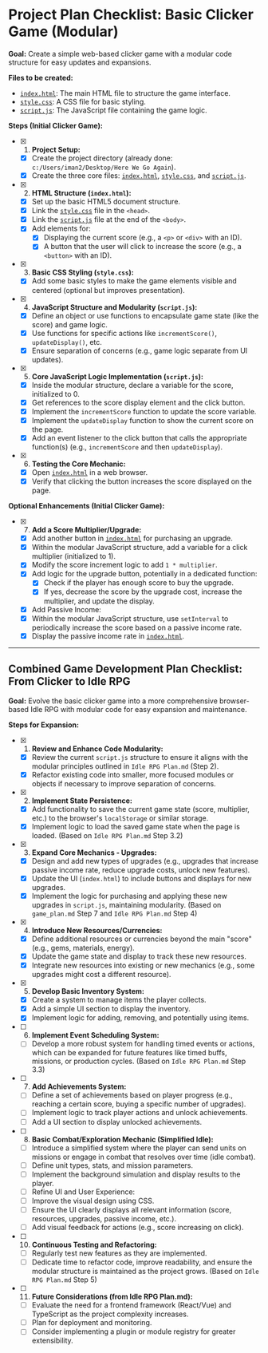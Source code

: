 # Project Plan Checklist: Basic Clicker Game (Modular)

**Goal:** Create a simple web-based clicker game with a modular code structure for easy updates and expansions.

**Files to be created:**

* [`index.html`](index.html): The main HTML file to structure the game interface.
* [`style.css`](style.css): A CSS file for basic styling.
* [`script.js`](script.js): The JavaScript file containing the game logic.

**Steps (Initial Clicker Game):**

* [x] 1.  **Project Setup:**
  * [x] Create the project directory (already done: `c:/Users/iman2/Desktop/Here We Go Again`).
  * [x] Create the three core files: [`index.html`](index.html), [`style.css`](style.css), and [`script.js`](script.js).

* [x] 2.  **HTML Structure (`index.html`):**
  * [x] Set up the basic HTML5 document structure.
  * [x] Link the [`style.css`](style.css) file in the `<head>`.
  * [x] Link the [`script.js`](script.js) file at the end of the `<body>`.
  * [x] Add elements for:
    * [x] Displaying the current score (e.g., a `<p>` or `<div>` with an ID).
    * [x] A button that the user will click to increase the score (e.g., a `<button>` with an ID).

* [x] 3.  **Basic CSS Styling (`style.css`):**
  * [x] Add some basic styles to make the game elements visible and centered (optional but improves presentation).

* [x] 4.  **JavaScript Structure and Modularity (`script.js`):**
  * [x] Define an object or use functions to encapsulate game state (like the score) and game logic.
  * [x] Use functions for specific actions like `incrementScore()`, `updateDisplay()`, etc.
  * [x] Ensure separation of concerns (e.g., game logic separate from UI updates).

* [x] 5.  **Core JavaScript Logic Implementation (`script.js`):**
  * [x] Inside the modular structure, declare a variable for the score, initialized to 0.
  * [x] Get references to the score display element and the click button.
  * [x] Implement the `incrementScore` function to update the score variable.
  * [x] Implement the `updateDisplay` function to show the current score on the page.
  * [x] Add an event listener to the click button that calls the appropriate function(s) (e.g., `incrementScore` and then `updateDisplay`).

* [x] 6.  **Testing the Core Mechanic:**
  * [x] Open [`index.html`](index.html) in a web browser.
  * [x] Verify that clicking the button increases the score displayed on the page.

**Optional Enhancements (Initial Clicker Game):**

* [x] 7.  **Add a Score Multiplier/Upgrade:**
  * [x] Add another button in [`index.html`](index.html) for purchasing an upgrade.
  * [x] Within the modular JavaScript structure, add a variable for a click multiplier (initialized to 1).
  * [x] Modify the score increment logic to add `1 * multiplier`.
  * [x] Add logic for the upgrade button, potentially in a dedicated function:
    * [x] Check if the player has enough score to buy the upgrade.
    * [x] If yes, decrease the score by the upgrade cost, increase the multiplier, and update the display.
  * [x] Add Passive Income:
  * [x] Within the modular JavaScript structure, use `setInterval` to periodically increase the score based on a passive income rate.
  * [x] Display the passive income rate in [`index.html`](index.html).

---

## Combined Game Development Plan Checklist: From Clicker to Idle RPG

**Goal:** Evolve the basic clicker game into a more comprehensive browser-based Idle RPG with modular code for easy expansion and maintenance.

**Steps for Expansion:**

* [x] 1.  **Review and Enhance Code Modularity:**
  * [x] Review the current `script.js` structure to ensure it aligns with the modular principles outlined in `Idle RPG Plan.md` (Step 2).
  * [x] Refactor existing code into smaller, more focused modules or objects if necessary to improve separation of concerns.

* [x] 2.  **Implement State Persistence:**
  * [x] Add functionality to save the current game state (score, multiplier, etc.) to the browser's `localStorage` or similar storage.
  * [x] Implement logic to load the saved game state when the page is loaded. (Based on `Idle RPG Plan.md` Step 3.2)

* [x] 3.  **Expand Core Mechanics - Upgrades:**
  * [x] Design and add new types of upgrades (e.g., upgrades that increase passive income rate, reduce upgrade costs, unlock new features).
  * [x] Update the UI (`index.html`) to include buttons and displays for new upgrades.
  * [x] Implement the logic for purchasing and applying these new upgrades in `script.js`, maintaining modularity. (Based on `game_plan.md` Step 7 and `Idle RPG Plan.md` Step 4)

* [x] 4.  **Introduce New Resources/Currencies:**
  * [x] Define additional resources or currencies beyond the main "score" (e.g., gems, materials, energy).
  * [x] Update the game state and display to track these new resources.
  * [x] Integrate new resources into existing or new mechanics (e.g., some upgrades might cost a different resource).

* [x] 5.  **Develop Basic Inventory System:**
  * [x] Create a system to manage items the player collects.
  * [x] Add a simple UI section to display the inventory.
  * [x] Implement logic for adding, removing, and potentially using items.

* [ ] 6.  **Implement Event Scheduling System:**
  * [ ] Develop a more robust system for handling timed events or actions, which can be expanded for future features like timed buffs, missions, or production cycles. (Based on `Idle RPG Plan.md` Step 3.3)

* [ ] 7.  **Add Achievements System:**
  * [ ] Define a set of achievements based on player progress (e.g., reaching a certain score, buying a specific number of upgrades).
  * [ ] Implement logic to track player actions and unlock achievements.
  * [ ] Add a UI section to display unlocked achievements.

* [ ] 8.  **Basic Combat/Exploration Mechanic (Simplified Idle):**
  * [ ] Introduce a simplified system where the player can send units on missions or engage in combat that resolves over time (idle combat).
  * [ ] Define unit types, stats, and mission parameters.
  * [ ] Implement the background simulation and display results to the player.
  * [ ] Refine UI and User Experience:
  * [ ] Improve the visual design using CSS.
  * [ ] Ensure the UI clearly displays all relevant information (score, resources, upgrades, passive income, etc.).
  * [ ] Add visual feedback for actions (e.g., score increasing on click).

* [ ] 10. **Continuous Testing and Refactoring:**
  * [ ] Regularly test new features as they are implemented.
  * [ ] Dedicate time to refactor code, improve readability, and ensure the modular structure is maintained as the project grows. (Based on `Idle RPG Plan.md` Step 5)

* [ ] 11. **Future Considerations (from Idle RPG Plan.md):**
  * [ ] Evaluate the need for a frontend framework (React/Vue) and TypeScript as the project complexity increases.
  * [ ] Plan for deployment and monitoring.
  * [ ] Consider implementing a plugin or module registry for greater extensibility.
